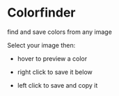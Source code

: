 # Colorfinder

find and save colors from any image

Select your image then:

- hover to preview a color

- right click to save it below

- left click to save and copy it
